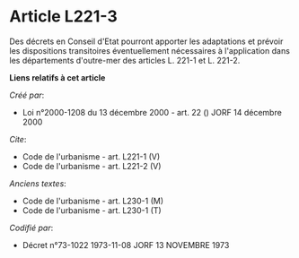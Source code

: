 # Article L221-3

Des décrets en Conseil d'Etat pourront apporter les adaptations et prévoir les dispositions transitoires éventuellement
nécessaires à l'application dans les départements d'outre-mer des articles L. 221-1 et L. 221-2.

**Liens relatifs à cet article**

_Créé par_:

  - Loi n°2000-1208 du 13 décembre 2000 - art. 22 () JORF 14 décembre 2000

_Cite_:

  - Code de l'urbanisme - art. L221-1 (V)
  - Code de l'urbanisme - art. L221-2 (V)

_Anciens textes_:

  - Code de l'urbanisme - art. L230-1 (M)
  - Code de l'urbanisme - art. L230-1 (T)

_Codifié par_:

  - Décret n°73-1022 1973-11-08 JORF 13 NOVEMBRE 1973
